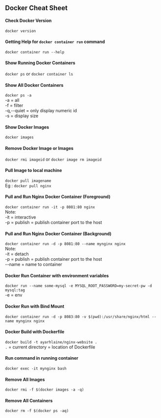 ## Docker Cheat Sheet
#### Check Docker Version 
`docker version`
#### Getting Help for `docker container run` command
`docker container run --help`
#### Show Running Docker Containers
`docker ps` or `docker container ls`
#### Show All Docker Containers
`docker ps -a`\
-a = all \
-f = filter \
-q,--quiet = only display numeric id \
-s = display size 

#### Show Docker Images
`docker images`
#### Remove Docker Image or Images
`docker rmi imageid` or `docker image rm imageid`
#### Pull Image to local machine
`docker pull imagename`\
Eg : `docker pull nginx`
#### Pull and Run Nginx Docker Container (Foreground)
`docker container run -it -p 8081:80 nginx` \
Note: \
-it = interactive \
-p = publish = publish container port to the host
#### Pull and Run Nginx Docker Container (Background)
`docker container run -d -p 8081:80 --name mynginx nginx` \
Note: \
-it = detach \
-p = publish = publish container port to the host \
--name = name to container
#### Docker Run Container with environment variables
`docker run --name some-mysql -e MYSQL_ROOT_PASSWORD=my-secret-pw -d mysql:tag` \
-e = env 
#### Docker Run with Bind Mount
`docker container run -d -p 8083:80 -v $(pwd):/usr/share/nginx/html --name mynginx nginx`
#### Docker Build with Dockerfile
`docker build -t ayarhlaine/nginx-website .` \
``.`` = current directory = location of Dockerfile
#### Run command in running container
`docker exec -it mynginx bash`
#### Remove All Images 
`docker rmi -f $(docker images -a -q)`
#### Remove All Containers
`docker rm -f $(docker ps -aq)`